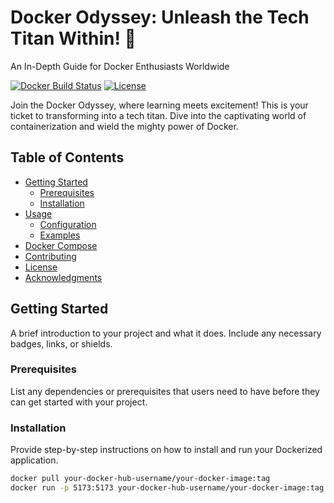 # Docker Odyssey: Unleash the Tech Titan Within! 🚀

An In-Depth Guide for Docker Enthusiasts Worldwide

[![Docker Build Status](https://img.shields.io/docker/build/rohits05/your-docker-image)](https://hub.docker.com/r/rohits05/your-docker-image)
[![License](https://img.shields.io/badge/license-MIT-blue.svg)](LICENSE)

Join the Docker Odyssey, where learning meets excitement! This is your ticket to transforming into a tech titan. Dive into the captivating world of containerization and wield the mighty power of Docker.

## Table of Contents

- [Getting Started](#getting-started)
  - [Prerequisites](#prerequisites)
  - [Installation](#installation)
- [Usage](#usage)
  - [Configuration](#configuration)
  - [Examples](#examples)
- [Docker Compose](#docker-compose)
- [Contributing](#contributing)
- [License](#license)
- [Acknowledgments](#acknowledgments)

## Getting Started

A brief introduction to your project and what it does. Include any necessary badges, links, or shields.

### Prerequisites

List any dependencies or prerequisites that users need to have before they can get started with your project.

### Installation

Provide step-by-step instructions on how to install and run your Dockerized application.

```bash
docker pull your-docker-hub-username/your-docker-image:tag
docker run -p 5173:5173 your-docker-hub-username/your-docker-image:tag
```